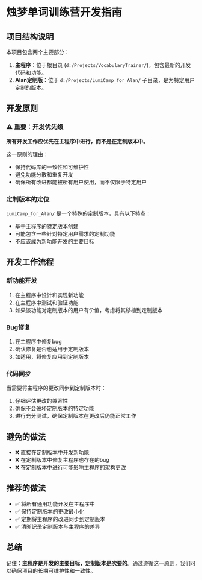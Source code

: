 # 烛梦单词训练营开发指南

## 项目结构说明

本项目包含两个主要部分：

1. **主程序**：位于根目录 (`d:/Projects/VocabularyTrainer/`)，包含最新的开发代码和功能。
2. **Alan定制版**：位于 `d:/Projects/LumiCamp_for_Alan/` 子目录，是为特定用户定制的版本。

## 开发原则

### ⚠️ 重要：开发优先级

**所有开发工作应优先在主程序中进行，而不是在定制版本中。**

这一原则的理由：

- 保持代码库的一致性和可维护性
- 避免功能分散和重复开发
- 确保所有改进都能被所有用户使用，而不仅限于特定用户

### 定制版本的定位

`LumiCamp_for_Alan/` 是一个特殊的定制版本，具有以下特点：

- 基于主程序的特定版本创建
- 可能包含一些针对特定用户需求的定制功能
- 不应该成为新功能开发的主要目标

## 开发工作流程

### 新功能开发

1. 在主程序中设计和实现新功能
2. 在主程序中测试和验证功能
3. 如果该功能对定制版本的用户有价值，考虑将其移植到定制版本

### Bug修复

1. 在主程序中修复bug
2. 确认修复是否也适用于定制版本
3. 如适用，将修复应用到定制版本

### 代码同步

当需要将主程序的更改同步到定制版本时：

1. 仔细评估更改的兼容性
2. 确保不会破坏定制版本的特定功能
3. 进行充分测试，确保定制版本在更改后仍能正常工作

## 避免的做法

- ❌ 直接在定制版本中开发新功能
- ❌ 在定制版本中修复主程序也存在的bug
- ❌ 在定制版本中进行可能影响主程序的架构更改

## 推荐的做法

- ✅ 将所有通用功能开发在主程序中
- ✅ 保持定制版本的更改最小化
- ✅ 定期将主程序的改进同步到定制版本
- ✅ 清晰记录定制版本与主程序的差异

## 总结

记住：**主程序是开发的主要目标，定制版本是次要的**。通过遵循这一原则，我们可以确保项目的长期可维护性和一致性。